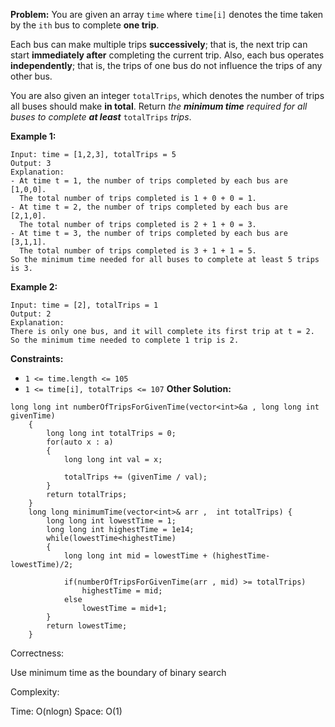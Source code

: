 **Problem:**
You are given an array `time` where `time[i]` denotes the time taken by the `ith` bus to complete **one trip**.

Each bus can make multiple trips **successively**; that is, the next trip can start **immediately after** completing the current trip. Also, each bus operates **independently**; that is, the trips of one bus do not influence the trips of any other bus.

You are also given an integer `totalTrips`, which denotes the number of trips all buses should make **in total**. Return *the **minimum time** required for all buses to complete **at least*** `totalTrips` *trips*.

 

**Example 1:**

```
Input: time = [1,2,3], totalTrips = 5
Output: 3
Explanation:
- At time t = 1, the number of trips completed by each bus are [1,0,0]. 
  The total number of trips completed is 1 + 0 + 0 = 1.
- At time t = 2, the number of trips completed by each bus are [2,1,0]. 
  The total number of trips completed is 2 + 1 + 0 = 3.
- At time t = 3, the number of trips completed by each bus are [3,1,1]. 
  The total number of trips completed is 3 + 1 + 1 = 5.
So the minimum time needed for all buses to complete at least 5 trips is 3.
```

**Example 2:**

```
Input: time = [2], totalTrips = 1
Output: 2
Explanation:
There is only one bus, and it will complete its first trip at t = 2.
So the minimum time needed to complete 1 trip is 2.
```

 

**Constraints:**

- `1 <= time.length <= 105`
- `1 <= time[i], totalTrips <= 107`
**Other Solution:**
```
long long int numberOfTripsForGivenTime(vector<int>&a , long long int givenTime)
    {
        long long int totalTrips = 0;
        for(auto x : a)
        {
            long long int val = x;
			
            totalTrips += (givenTime / val);
        }
        return totalTrips;
    }
    long long minimumTime(vector<int>& arr ,  int totalTrips) {
        long long int lowestTime = 1;
        long long int highestTime = 1e14;
        while(lowestTime<highestTime)
        {
            long long int mid = lowestTime + (highestTime-lowestTime)/2;
            
            if(numberOfTripsForGivenTime(arr , mid) >= totalTrips)
                highestTime = mid;
            else
                lowestTime = mid+1;
        }
        return lowestTime;
    }
```
Correctness:

Use minimum time as the boundary of binary search

Complexity:

Time: O(nlogn)
Space: O(1)